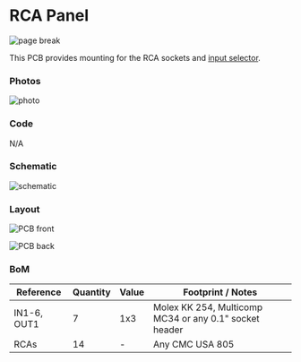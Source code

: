 # RCA Panel

![page break](../../../master/images/page_break_rca_panel.png?raw=true)

This PCB provides mounting for the RCA sockets and [input selector](https://github.com/FutureSharks/preamp-two/tree/master/PCBs/input-selector).

### Photos

![photo](../../../master/images/rca_panel_1.jpeg?raw=true)

### Code

N/A

### Schematic

![schematic](../master/images/rca_panel_schematic.png?raw=true)

### Layout

![PCB front](../master/images/rca_panel_pcb_front.png?raw=true)

![PCB back](../master/images/rca_panel_pcb_back.png?raw=true)

### BoM

| Reference   |  Quantity |  Value  |  Footprint / Notes  |
|-------------|-----------|---------|-------------|
| IN1-6, OUT1 | 7         | 1x3     | Molex KK 254, Multicomp MC34 or any 0.1" socket header |
| RCAs        | 14        | -       | Any CMC USA 805 |
